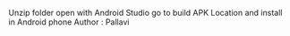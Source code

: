 Unzip folder
open with Android Studio
go to build APK
Location and install in Android phone
Author : Pallavi
